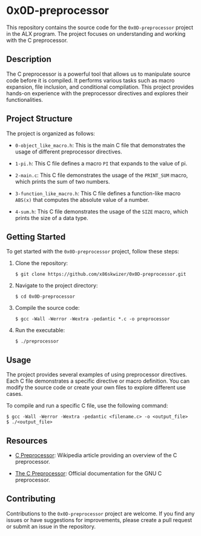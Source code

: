 # 0x0D-preprocessor

This repository contains the source code for the `0x0D-preprocessor` project in the ALX program. The project focuses on understanding and working with the C preprocessor.

## Description

The C preprocessor is a powerful tool that allows us to manipulate source code before it is compiled. It performs various tasks such as macro expansion, file inclusion, and conditional compilation. This project provides hands-on experience with the preprocessor directives and explores their functionalities.

## Project Structure

The project is organized as follows:


- `0-object_like_macro.h`: This is the main C file that demonstrates the usage of different preprocessor directives.

- `1-pi.h`: This C file defines a macro `PI` that expands to the value of pi.

- `2-main.c`: This C file demonstrates the usage of the `PRINT_SUM` macro, which prints the sum of two numbers.

- `3-function_like_macro.h`: This C file defines a function-like macro `ABS(x)` that computes the absolute value of a number.

- `4-sum.h`: This C file demonstrates the usage of the `SIZE` macro, which prints the size of a data type.

## Getting Started

To get started with the `0x0D-preprocessor` project, follow these steps:

1. Clone the repository:

   ```
   $ git clone https://github.com/x86skwizer/0x0D-preprocessor.git
   ```

2. Navigate to the project directory:

   ```
   $ cd 0x0D-preprocessor
   ```

3. Compile the source code:

   ```
   $ gcc -Wall -Werror -Wextra -pedantic *.c -o preprocessor
   ```

4. Run the executable:

   ```
   $ ./preprocessor
   ```

## Usage

The project provides several examples of using preprocessor directives. Each C file demonstrates a specific directive or macro definition. You can modify the source code or create your own files to explore different use cases.

To compile and run a specific C file, use the following command:

```
$ gcc -Wall -Werror -Wextra -pedantic <filename.c> -o <output_file>
$ ./<output_file>
```

## Resources

- [C Preprocessor](https://en.wikipedia.org/wiki/C_preprocessor): Wikipedia article providing an overview of the C preprocessor.

- [The C Preprocessor](https://gcc.gnu.org/onlinedocs/cpp/index.html): Official documentation for the GNU C preprocessor.

## Contributing

Contributions to the `0x0D-preprocessor` project are welcome. If you find any issues or have suggestions for improvements, please create a pull request or submit an issue in the repository.

